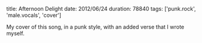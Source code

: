 title: Afternoon Delight
date: 2012/06/24
duration: 78840
tags: ['punk.rock', 'male.vocals', 'cover']

My cover of this song, in a punk style, with an added verse that I wrote myself.
